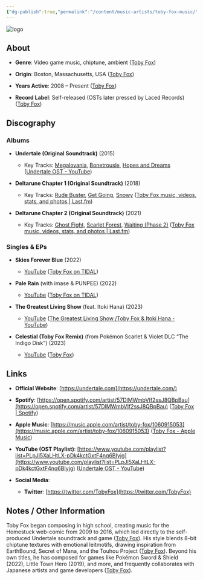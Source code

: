 ```yaml
---
{"dg-publish":true,"permalink":"/content/music-artists/toby-fox-music/","tags":["#MusicArtist"],"noteIcon":"","created":"2025-04-28T16:45:25.423+02:00","updated":"2025-04-28T17:19:04.028+02:00"}
---
```



<img src="/img/MALOGO/TobyFox.png" alt="logo" class="round-img round-img-200">

## About

- **Genre**: Video game music, chiptune, ambient ([Toby Fox](https://en.wikipedia.org/wiki/Toby_Fox?utm_source=chatgpt.com))
    
- **Origin**: Boston, Massachusetts, USA ([Toby Fox](https://en.wikipedia.org/wiki/Toby_Fox?utm_source=chatgpt.com))
    
- **Years Active**: 2008 – Present ([Toby Fox](https://en.wikipedia.org/wiki/Toby_Fox?utm_source=chatgpt.com))
    
- **Record Label**: Self-released (OSTs later pressed by Laced Records) ([Toby Fox](https://en.wikipedia.org/wiki/Toby_Fox?utm_source=chatgpt.com))
    

## Discography

### Albums

- **Undertale (Original Soundtrack)** (2015)
    
    - Key Tracks: [Megalovania](https://www.youtube.com/watch?v=0FCvzsVlXpQ), [Bonetrousle](https://www.youtube.com/watch?v=iox9Xd3KRwY), [Hopes and Dreams](https://www.youtube.com/watch?v=3ybAF8X0-0k) ([Undertale OST - YouTube](https://www.youtube.com/playlist?list=PLpJl5XaLHtLX-pDk4kctGxtF4nq6BIyjg&utm_source=chatgpt.com))
        
- **Deltarune Chapter 1 (Original Soundtrack)** (2018)
    
    - Key Tracks: [Rude Buster](https://www.youtube.com/watch?v=vQK1IW2EmcY), [Get Going](https://www.youtube.com/watch?v=GfMDvfj3ZyQ), [Snowy](https://www.youtube.com/watch?v=uFMuOTWd9cI) ([Toby Fox music, videos, stats, and photos | Last.fm](https://www.last.fm/music/Toby%2BFox?utm_source=chatgpt.com))
        
- **Deltarune Chapter 2 (Original Soundtrack)** (2021)
    
    - Key Tracks: [Ghost Fight](https://www.youtube.com/watch?v=f3ncoz81kIc), [Scarlet Forest](https://www.youtube.com/watch?v=VQKqpebq1u8), [Waiting (Phase 2)](https://www.youtube.com/watch?v=OB733wOn9aA) ([Toby Fox music, videos, stats, and photos | Last.fm](https://www.last.fm/music/Toby%2BFox?utm_source=chatgpt.com))
        

### Singles & EPs

- **Skies Forever Blue** (2022)
    
    - [YouTube](https://www.youtube.com/watch?v=4U2kOKnUQp4) ([Toby Fox on TIDAL](https://tidal.com/browse/artist/8705598?utm_source=chatgpt.com))
        
- **Pale Rain** (with imase & PUNPEE) (2022)
    
    - [YouTube](https://www.youtube.com/watch?v=Yy2pC1KVybg) ([Toby Fox on TIDAL](https://tidal.com/browse/artist/8705598?utm_source=chatgpt.com))
        
- **The Greatest Living Show** (feat. Itoki Hana) (2023)
    
    - [YouTube](https://www.youtube.com/watch?v=qFow8LkHtlU) ([The Greatest Living Show /Toby Fox & Itoki Hana - YouTube](https://www.youtube.com/watch?v=qFow8LkHtlU&utm_source=chatgpt.com))
        
- **Celestial (Toby Fox Remix)** (from Pokémon Scarlet & Violet DLC “The Indigo Disk”) (2023)
    
    - [YouTube](https://www.youtube.com/watch?v=dQw4w9WgXcQ) ([Toby Fox](https://en.wikipedia.org/wiki/Toby_Fox?utm_source=chatgpt.com))
        

## Links

- **Official Website**: [https://undertale.com](https://undertale.com/)
    
- **Spotify**: [https://open.spotify.com/artist/57DlMWmbVIf2ssJ8QBpBau](https://open.spotify.com/artist/57DlMWmbVIf2ssJ8QBpBau) ([Toby Fox | Spotify](https://open.spotify.com/artist/57DlMWmbVIf2ssJ8QBpBau?utm_source=chatgpt.com))
    
- **Apple Music**: [https://music.apple.com/artist/toby-fox/1060915053](https://music.apple.com/artist/toby-fox/1060915053) ([Toby Fox - Apple Music](https://music.apple.com/mz/artist/toby-fox/1060915053?utm_source=chatgpt.com))
    
- **YouTube (OST Playlist)**: [https://www.youtube.com/playlist?list=PLpJl5XaLHtLX-pDk4kctGxtF4nq6BIyjg](https://www.youtube.com/playlist?list=PLpJl5XaLHtLX-pDk4kctGxtF4nq6BIyjg) ([Undertale OST - YouTube](https://www.youtube.com/playlist?list=PLpJl5XaLHtLX-pDk4kctGxtF4nq6BIyjg&utm_source=chatgpt.com))
    
- **Social Media**:
    
    - **Twitter**: [https://twitter.com/TobyFox](https://twitter.com/TobyFox)
        

## Notes / Other Information

Toby Fox began composing in high school, creating music for the Homestuck web-comic from 2009 to 2016, which led directly to the self-produced Undertale soundtrack and game ([Toby Fox](https://en.wikipedia.org/wiki/Toby_Fox?utm_source=chatgpt.com)). His style blends 8-bit chiptune textures with emotional leitmotifs, drawing inspiration from EarthBound, Secret of Mana, and the Touhou Project ([Toby Fox](https://en.wikipedia.org/wiki/Toby_Fox?utm_source=chatgpt.com)). Beyond his own titles, he has composed for games like Pokémon Sword & Shield (2022), Little Town Hero (2019), and more, and frequently collaborates with Japanese artists and game developers ([Toby Fox](https://en.wikipedia.org/wiki/Toby_Fox?utm_source=chatgpt.com)).